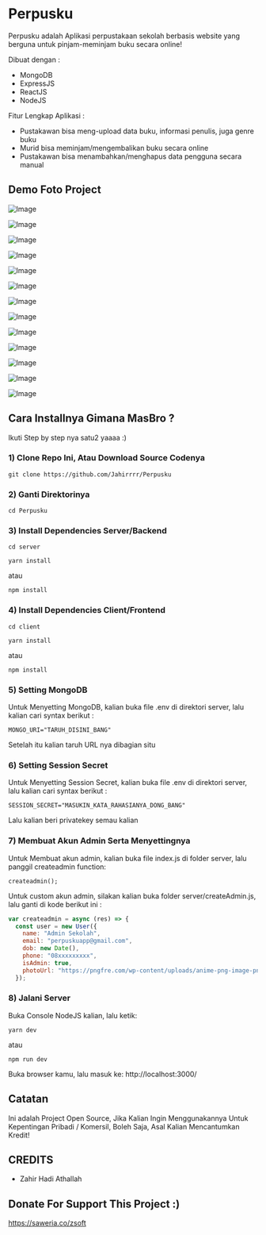 # Perpusku
Perpusku adalah Aplikasi perpustakaan sekolah berbasis website yang berguna untuk pinjam-meminjam buku secara online!

Dibuat dengan :
- MongoDB
- ExpressJS
- ReactJS
- NodeJS

Fitur Lengkap Aplikasi :

- Pustakawan bisa meng-upload data buku, informasi penulis, juga genre buku
- Murid bisa meminjam/mengembalikan buku secara online
- Pustakawan bisa menambahkan/menghapus data pengguna secara manual

## Demo Foto Project
![Image](https://raw.githubusercontent.com/Jahirrrr/Perpusku/Screenshot%20(623).png)

![Image](https://raw.githubusercontent.com/Jahirrrr/Perpusku/main/Screenshot%20(623).png)

![Image](https://raw.githubusercontent.com/Jahirrrr/Perpusku/main/Screenshot%20(624).png)

![Image](https://raw.githubusercontent.com/Jahirrrr/Perpusku/main/Screenshot%20(625).png)

![Image](https://raw.githubusercontent.com/Jahirrrr/Perpusku/main/Screenshot%20(626).png)

![Image](https://raw.githubusercontent.com/Jahirrrr/Perpusku/main/Screenshot%20(627).png)

![Image](https://raw.githubusercontent.com/Jahirrrr/Perpusku/main/Screenshot%20(628).png)

![Image](https://raw.githubusercontent.com/Jahirrrr/Perpusku/main/Screenshot%20(629).png)

![Image](https://raw.githubusercontent.com/Jahirrrr/Perpusku/main/Screenshot%20(630).png)

![Image](https://raw.githubusercontent.com/Jahirrrr/Perpusku/main/Screenshot%20(631).png)

![Image](https://raw.githubusercontent.com/Jahirrrr/Perpusku/main/Screenshot%20(632).png)

![Image](https://raw.githubusercontent.com/Jahirrrr/Perpusku/main/Screenshot%20(633).png)

![Image](https://raw.githubusercontent.com/Jahirrrr/Perpusku/main/Screenshot%20(634).png)



## Cara Installnya Gimana MasBro ?

Ikuti Step by step nya satu2 yaaaa :)

### 1) Clone Repo Ini, Atau Download Source Codenya
```
git clone https://github.com/Jahirrrr/Perpusku
```

### 2) Ganti Direktorinya
```
cd Perpusku
```
### 3) Install Dependencies Server/Backend
```
cd server
```

```
yarn install
```

atau

```
npm install
```

### 4) Install Dependencies Client/Frontend
```
cd client
```

```
yarn install
```

atau

```
npm install
```


### 5) Setting MongoDB

Untuk Menyetting MongoDB, kalian buka file .env di direktori server, lalu kalian cari syntax berikut :

```
MONGO_URI="TARUH_DISINI_BANG"
```
Setelah itu kalian taruh URL nya dibagian situ

### 6) Setting Session Secret

Untuk Menyetting Session Secret, kalian buka file .env di direktori server, lalu kalian cari syntax berikut :

```
SESSION_SECRET="MASUKIN_KATA_RAHASIANYA_DONG_BANG"
```
Lalu kalian beri privatekey semau kalian


### 7) Membuat Akun Admin Serta Menyettingnya

Untuk Membuat akun admin, kalian buka file index.js di folder server, lalu
panggil createadmin function:

```
createadmin();
```
Untuk custom akun admin, silakan kalian buka folder server/createAdmin.js, lalu ganti di kode berikut ini :

```js
var createadmin = async (res) => {
  const user = new User({
    name: "Admin Sekolah",
    email: "perpuskuapp@gmail.com",
    dob: new Date(),
    phone: "08xxxxxxxxx",
    isAdmin: true,
    photoUrl: "https://pngfre.com/wp-content/uploads/anime-png-image-pngfre-1.jpg"
  });
```

### 8) Jalani Server

Buka Console NodeJS kalian, lalu ketik:
```
yarn dev
```

atau

```
npm run dev
```


Buka browser kamu, lalu masuk ke:
http://localhost:3000/

## Catatan
Ini adalah Project Open Source, Jika Kalian Ingin Menggunakannya Untuk Kepentingan Pribadi / Komersil, Boleh Saja, Asal Kalian Mencantumkan Kredit!

## CREDITS
- Zahir Hadi Athallah

## Donate For Support This Project :)
https://saweria.co/zsoft
